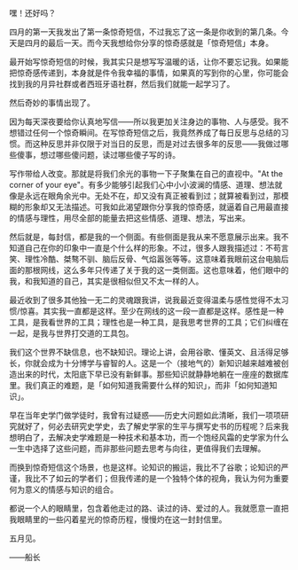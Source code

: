 

嘿！还好吗？

四月的第一天我发出了第一条惊奇短信，不过我忘了这一条是你收到的第几条。今天是四月的最后一天。而今天我想给你分享的惊奇感就是「惊奇短信」本身。

最开始写惊奇短信的时候，我其实只是想写写温暖的话，让你不要忘记我。如果能把惊奇感传递到，本身就是件令我幸福的事情，如果真的写到你的心里，你可能会找到我的月异社群或者西班牙语社群，然后我们就能一起学习了。

然后奇妙的事情出现了。

因为每天深夜要给你认真地写信——所以我更加关注身边的事物、人与感受。我不想错过任何一个惊奇瞬间。在写惊奇短信之后，我竟然养成了每日反思与总结的习惯。而这种反思并非仅限于对当日的反思，而是对过去很多年的反思——我做过哪些傻事，想过哪些傻问题，读过哪些傻子写的诗。

写作带给人改变。那就是将我们余光的事物一下子聚集在自己的直视中。"At the corner of your eye"。有多少能够引起我们心中小小波澜的情感、道理、想法就像是永远在眼角余光中。无处不在，却又没有真正被看到过；就算被看到过，那模糊的形象却又无法描述。可我如此渴望跟你分享我的惊奇感，就逼着自己用最直接的情感与理性，用尽全部的能量去把这些情感、道理、想法，写出来。

然后就是，每封信，都是我的一个侧面。有些侧面是我从来不愿意展示出来。我不知道自己在你的印象中一直是个什么样的形象。不过，很多人跟我描述过：不苟言笑、理性冷酷、桀骜不驯、脑后反骨、气焰嚣张等等。这意味着我眼前这台电脑后面的那根网线，这么多年只传递了关于我的这一类侧面。这也意味着，他们眼中的我，和我知道的自己，其实是很相似但又不太一样的人。

最近收到了很多其他独一无二的灵魂跟我讲，说我最近变得温柔与感性觉得不太习惯/惊喜。其实我一直都是这样。至少在网线的这一段一直都是这样。感性是一种工具，是我看世界的工具；理性也是一种工具，是我思考世界的工具；它们纠缠在一起，是我与世界打交道的工具包。

我们这个世界不缺信息，也不缺知识。理论上讲，会用谷歌、懂英文、且活得足够长，你就会成为十分博学与睿智的人。这是一个（接地气的）新知识越来越难被创造出来的时代，太阳底下早已没有新鲜事。那些知识就静静地躺在一座座的数据库里。我们真正的难题，是「如何知道我需要什么样的知识」，而非「如何知道知识」。

早在当年史学门做学徒时，我曾有过疑惑——历史大问题如此清晰，我们一项项研究就好了，何必去研究史学史，去了解史学家的生平与撰写史书的历程呢？后来我想明白了，去解决史学难题是一种技术和基本功，而一个饱经风霜的史学家为什么一生中选择了这些问题，而非那些问题去思考与向往，更值得我们去理解。

而换到惊奇短信这个场景，也是这样。论知识的搬运，我比不了谷歌；论知识的严谨，我比不了如云的学者们；但我传递的是一个独特个体的视角，我认为何为重要何为意义的情感与知识的组合。

都说一个人的眼睛里，包含着他走过的路、读过的诗、爱过的人。我就愿意一直把我眼睛里的一些闪着星光的惊奇历程，慢慢灼在这一封封信里。

五月见。

——船长